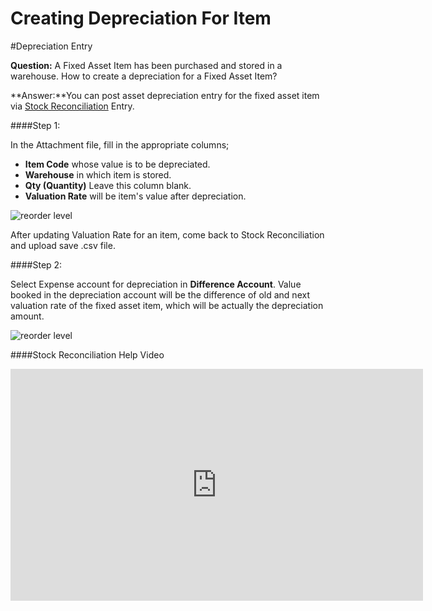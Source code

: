 # Creating Depreciation For Item

#Depreciation Entry

**Question:** A Fixed Asset Item has been purchased and stored in a warehouse. How to create a depreciation for a Fixed Asset Item?

**Answer:**You can post asset depreciation entry for the fixed asset item via [Stock Reconciliation](/docs/user/manual/en/stock/opening-stock.html) Entry.

####Step 1:

In the Attachment file, fill in the appropriate columns;

- **Item Code** whose value is to be depreciated.
- **Warehouse** in which item is stored.
- **Qty (Quantity)** Leave this column blank.
- **Valuation Rate** will be item's value after depreciation.

<img alt="reorder level" class="screenshot" src="/docs/assets/img/articles/fixed-asset-dep-1.gif">

After updating Valuation Rate for an item, come back to Stock Reconciliation and upload save .csv file.

####Step 2:

Select Expense account for depreciation in **Difference Account**. Value booked in the depreciation account will be the difference of old and next valuation rate of the fixed asset item, which will be actually the depreciation amount.

<img alt="reorder level" class="screenshot" src="/docs/assets/img/articles/fixed-asset-dep-2.png">

####Stock Reconciliation Help Video

<iframe width="660" height="371" src="https://www.youtube.com/embed/0yPgrtfeCTs" frameborder="0" allowfullscreen></iframe>
